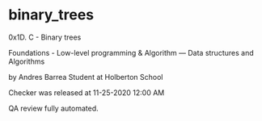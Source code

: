# binary_trees
0x1D. C - Binary trees

Foundations - Low-level programming & Algorithm ― Data structures and Algorithms

by Andres Barrea Student at Holberton School


Checker was released at 11-25-2020 12:00 AM

QA review fully automated. 